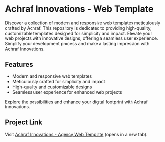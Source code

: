 # Achraf Innovations - Web Template

Discover a collection of modern and responsive web templates meticulously crafted by Achraf. This repository is dedicated to providing high-quality, customizable templates designed for simplicity and impact. Elevate your web projects with innovative designs, offering a seamless user experience. Simplify your development process and make a lasting impression with Achraf Innovations.

## Features
- Modern and responsive web templates
- Meticulously crafted for simplicity and impact
- High-quality and customizable designs
- Seamless user experience for enhanced web projects

Explore the possibilities and enhance your digital footprint with Achraf Innovations.

## Project Link
Visit [Achraf Innovations - Agency Web Template](https://achrafikhlef.github.io/Achraf_Innovations/) (opens in a new tab).
